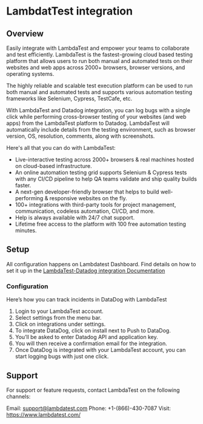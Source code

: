 # LambdatTest integration

## Overview

Easily integrate with LambdaTest and empower your teams to collaborate and test efficiently. LambdaTest is the fastest-growing cloud based testing platform that allows users to run both manual and automated tests on their websites and web apps across 2000+ browsers, browser versions, and operating systems. 

The highly reliable and scalable test execution platform can be used to run both manual and automated tests and supports various automation testing frameworks like Selenium, Cypress, TestCafe, etc.

With LambdaTest and Datadog integration, you can log bugs with a single click while performing cross-browser testing of your websites (and web apps) from the LambdaTest platform to Datadog. LambdaTest will automatically include details from the testing environment, such as browser version, OS, resolution, comments, along with screenshots.

Here's all that you can do with LambdaTest:  
- Live-interactive testing across 2000+ browsers & real machines hosted on cloud-based infrastructure.
- An online automation testing grid supports Selenium & Cypress tests with any CI/CD pipeline to help QA teams validate and ship quality builds faster.
- A next-gen developer-friendly browser that helps to build well-performing & responsive websites on the fly.
- 100+ integrations with third-party tools for project management, communication, codeless automation, CI/CD, and more.
- Help is always available with 24/7 chat support.
- Lifetime free access to the platform with 100 free automation testing minutes.

## Setup

All configuration happens on Lambdatest Dashboard. Find details on how to set it up in the [LambdaTest-Datadog integration Documentation][1]

### Configuration
Here’s how you can track incidents in DataDog with LambdaTest

1. Login to your LambdaTest account.
2. Select settings from the menu bar.
3. Click on integrations under settings.
4. To integrate DataDog, click on install next to Push to DataDog.
5. You’ll be asked to enter Datadog API and application key.
6. You will then receive a confirmation email for the integration.
7. Once DataDog is integrated with your LambdaTest account, you can start logging bugs with just one click.

## Support

For support or feature requests, contact LambdaTest on the following channels:

Email: support@lambdatest.com
Phone: +1-(866)-430-7087
Visit: https://www.lambdatest.com/ 

[1]: https://www.lambdatest.com/support/docs/datadog-integration/
